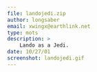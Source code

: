 ```yaml
---
file: landojedi.zip
author: longsaber
email: xwingx@earthlink.net
type: mots
description: >
    Lando as a Jedi.
date: 10/27/01
screenshot: landojedi.gif
---
```

